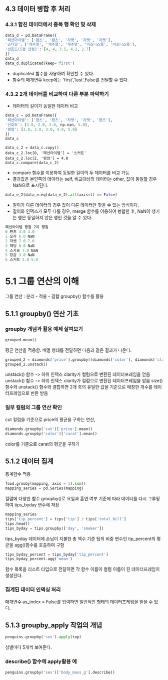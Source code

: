 
## 4.3 데이터 병합 후 처리
### 4.3.1 합친 데이터에서 중복 행 확인 및 삭제
```python
data_d = pd.DataFrame({
'패션아이템': ['팬츠', '팬츠', '자켓', '자켓', '자켓'],
'스타일': ['캐주얼', '캐주얼', '캐주얼', '비즈니스룩', '비즈니스룩'],
'선호도(5점 만점)': [4, 4, 3.5, 4.2, 2.7]
})
data_d
data_d.duplicated(keep='first')
```
-  duplicated 함수를 사용하여 확인할 수 있다.
- 함수의 매개변수 keep에는 'first','last',False를 전달할 수 있다.

### 4.3.2 2개 데이터를 비교하여 다른 부분 파악하기
- 데이터의 길이가 동일한 데이터 비교
```python
data_c = pd.DataFrame({
'패션아이템': ['팬츠', '팬츠', '자켓', '자켓', '팬츠'],
'선호도': [1.0, 2.0, 3.0, np.nan, 5.0],
'평점': [1.0, 2.0, 3.0, 4.0, 5.0]
})
data_c
```
```
data_c_2 = data_c.copy()
data_c_2.loc[0, '패션아이템'] = '스커트'
data_c_2.loc[2, '평점'] = 4.0
data_c.compare(data_c_2)
```
- compare 함수를 이용하여 동일한 길이의 두 데이터를 비교 가능
- 결과값은 본인쪽의 데이터는 self, 비교대상의 데이터는 other, 값이 동일할 경우 NaN으로 표시된다.


```python
data_e_2[data_e.eq(data_e_2).all(axis=l) == False]
```
- 길이가 다른 데이터의 경우 값이 다른 데이터만 찾을 수 있는 방식이다.
- 길이와 인덱스가 모두 다를 경우, merge 함수를 이용하여 병합한 후, NaN이 생기는 행은 동일하지 않은 행인 것을 알 수 있다.

```python
패션아이템 평점_2차 평점
0 팬츠 3.0 3.0
1 모자 6.0 NaN
2 자켓 7.0 7.0
3 패딩 6.0 NaN
4 스카프 7.0 NaN
5 장갑 3.0 NaN
6 스커트 5.0 5.0
```

# 5.1 그룹 연산의 이해
그룹 연산 : 분리 - 적용 - 결합
groupby() 함수를 활용
## 5.1.1 groupby() 연산 기초
### groupby 개념과 활용 예제 살펴보기

```python
grouped.mean()
```
평균 연산을 적용함.
배열 형태를 전달하면 다음과 같은 결과가 나온다.
```python
grouped_2 = diamonds['price'].groupby([diamonds['color'], diamonds['clarity']]).mean()
grouped_2.unstack()
```
unstack() 함수 -> 하위 인덱스 clarity가 컬럼으로 변환된 데이터프레임을 얻음unstack() 함수 -> 하위 인덱스 clarity가 컬럼으로 변환된 데이터프레임을 얻음
size()함수와 unstack() 함수와 결합하면 2개 축의 유일한 값을 기준으로 매칭한 개수를 데이터프레임으로 반환 받음
### 일부 컬럼의 그룹 연산 확인
cut 컬럼을 기준으로 price의 평균을 구하는 연산,
```python
diamonds.groupby('cut')['price'].mean()
diamonds.groupby('color')['carat'].mean()
```
color를 기준으로 carat의 평균을 구하기
## 5.1.2 데이터 집계
통계함수 적용
```python
food.grouby(mapping, axis = 1).sum()
mapping_series = pd.Series(mapping)

```
컬럼에 다양한 함수
groupby()로 요일과 흠연 여부 기준에 따라 데이터를 다시 그루핑하여 tips_byday 변수에 저장
```python
mapping_series
tips['tip_percent'] = tips['tip'] / tips['total_bill']
tips.head()
tips_byday = tips.groupby(['day', 'smoker'])
```
tips_byday 데이터에 손님이 지불한 총 액수 기준 팁의 비중 변수인 tip_percent의 평균을 agg()함수를 호출하여 구함

```python
tips_byday_percent = tips_byday['tip_percent']
tips_byday_percent.agg('mean')
```
함수 목록을 리스트 타입으로 전달하면 각 함수 이름이 컬럼 이름이 된 데이터프레임이 생성된다.

### 집계된 데이터 인덱싱 처리
매개변수 as_index = False를 입력하면 일반적인 형태의 데이터프레임을 얻을 수 있다.
## 5.1.3 groupby_apply 작업의 개념
```python
penguins.groupby('sex').apply(top)
```
성별마다 5개씩 보여준다.
### describe() 함수에 apply활용 예
```python
penguins.groupby('sex')['body_mass_g'].describe()
```
